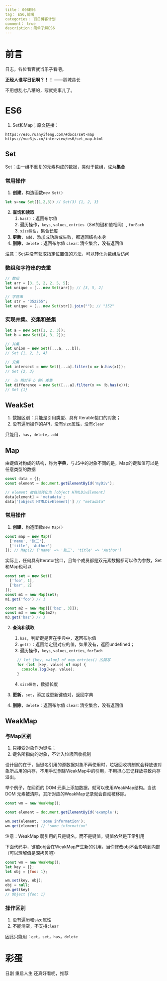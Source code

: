 ```yaml
---
title： 008ES6
tag： ES6,前端
categories： 百日博客计划
comment： true
description：简单了解ES6
---
```

# 前言

日志，各位看官就当乐子看吧。

**正经人谁写日记啊？！！**    ——鹅城县长

不用想乱七八糟的，写就完事儿了。

# ES6
1. Set和Map；原文链接：

```shell
https://es6.ruanyifeng.com/#docs/set-map 
https://vue3js.cn/interview/es6/set_map.html
```


## Set

Set：由一组不重复的元素构成的数据，类似于数组，成为**集合**

### 常用操作
1. **创建**，构造函数`new Set()`

```javascript
let s=new Set([1,2,3]) // Set(3) {1, 2, 3}
```
2. **查询和读取**
   1. `has()`：返回布尔值
   2. 遍历操作，`keys`, `values`, `entries`（Set的键和值相同）, `forEach`
   3. `size属性`，集合长度
3. **更新**，`add`，添加成功后或失败，都返回结构本身
4. **删除**，`delete`：返回布尔值 `clear`: 清空集合，没有返回值

注意：Set并没有获取指定位置值的方法，可以转化为数组后访问

### 数组和字符串的去重
```javascript
// 数组
let arr = [3, 5, 2, 2, 5, 5];
let unique = [...new Set(arr)]; // [3, 5, 2]

// 字符串
let str = "352255";
let unique = [...new Set(str)].join(""); // "352"
```
### 实现并集、交集和差集
```javascript
let a = new Set([1, 2, 3]);
let b = new Set([4, 3, 2]);

// 并集
let union = new Set([...a, ...b]);
// Set {1, 2, 3, 4}

// 交集
let intersect = new Set([...a].filter(x => b.has(x)));
// Set {2, 3}

// （a 相对于 b 的）差集
let difference = new Set([...a].filter(x => !b.has(x)));
// Set {1}
```
## WeakSet

1. 数据区别：只能是引用类型、具有 Iterable接口的对象；
2. 没有遍历操作的API，没有size属性，没有`clear`

只能用，`has`，`delete`，`add`

## Map
由键值对构成的结构，称为**字典**，与JS中的对象不同的是，Map的键和值可以是任意类型的数据
```javascript
const data = {};
const element = document.getElementById('myDiv');

// element 被自动转化为 [object HTMLDivElement]
data[element] = 'metadata';
data['[object HTMLDivElement]'] // "metadata"
```
### 常用操作
1. **创建**，构造函数`new Map()`

```javascript
const map = new Map([
  ['name', '张三'],
  ['title', 'Author']
]); // Map(2) {'name' => '张三', 'title' => 'Author'}
```
实际上，任何具有Iterator接口，且每个成员都是双元素数据都可以作为参数，Set和Map也可以
```javascript
const set = new Set([
  ['foo', 1],
  ['bar', 2]
]);
const m1 = new Map(set);
m1.get('foo') // 1

const m2 = new Map([['baz', 3]]);
const m3 = new Map(m2);
m3.get('baz') // 3
```
2. **查询和读取**
   1. `has`，判断键是否在字典中，返回布尔值
   2. `get()`：返回给定键对应的值，如果没有，返回undefined；
   3. 遍历操作，`keys`, `values`, `entries`, `forEach`

    ```javascript
      // let [key, value] of map.entries() 的简写
      for (let [key, value] of map) {
        console.log(key, value);
      }
    ```
   4. `size属性`，数据长度
3. **更新**，`set`，添加或更新键值对，返回字典
4. **删除**，`delete`：返回布尔值 `clear`: 清空集合，没有返回值

## WeakMap
### 与Map区别
1. 只接受对象作为键名；
2. 键名所指向的对象，不计入垃圾回收机制

设计目的在于，当键名引用的源数据对象不再使用时，垃圾回收机制就会释放该对象所占用的内存，不用手动删除WeakMap中的引用，不用担心忘记释放导致内存溢出。

举个例子，在网页的 DOM 元素上添加数据，就可以使用WeakMap结构。当该 DOM 元素被清除，其所对应的WeakMap记录就会自动被移除。
```javascript
const wm = new WeakMap();

const element = document.getElementById('example');

wm.set(element, 'some information');
wm.get(element) // "some information"
```
注意：WeakMap 弱引用的只是键名，而不是键值。键值依然是正常引用

下面代码中，键值obj会在WeakMap产生新的引用，当你修改obj不会影响到内部（可以理解值是深拷贝吧）
```javascript
const wm = new WeakMap();
let key = {};
let obj = {foo: 1};

wm.set(key, obj);
obj = null;
wm.get(key)
// Object {foo: 1}
```
### 操作区别
1. 没有遍历和size属性
2. 不能清空，不支持`clear`

因此只能用：`get`，`set`，`has`，`delete`

# 彩蛋

日剧 重启人生 还真好看呢，推荐